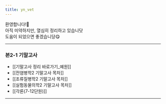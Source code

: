 ```yaml
---
title: yn_vet
---
```


환영합니다!🫶<br>
아직 미약하지만, 열심히 정리하고 있습니닷<br>
도움이 되었으면 좋겠습니당😋

---

### 본2-1 기말고사
- [[기말고사 정리 바로가기_예원]]
-   [[전염병학2 기말고사 목차]]
-   [[조류질병학2 기말고사 목차]]
-   [[실험동물의학2 기말고사 목차]]
-   [[각론(7-12단원)]]

---
